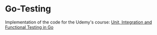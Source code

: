 # Go-Testing

Implementation of the code for the Udemy's course: [Unit, Integration and Functional Testing in Go](https://www.udemy.com/course/unit-integration-and-functional-testing-in-golang-go/)
